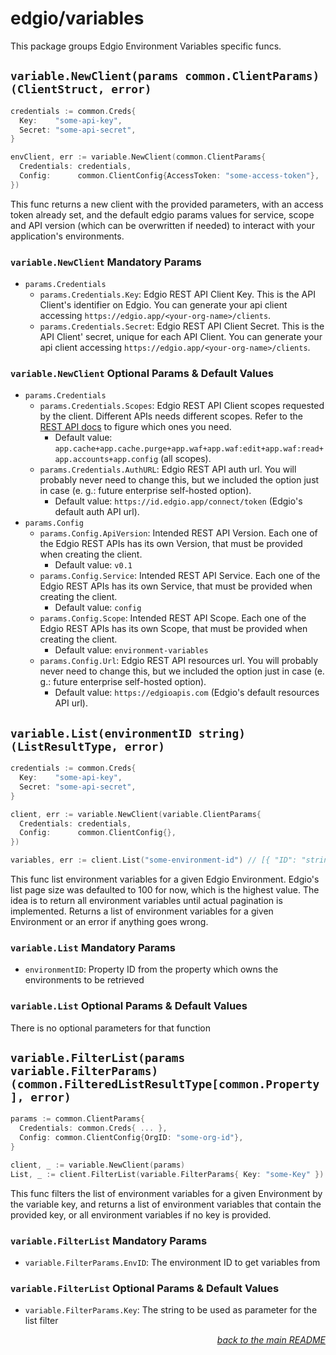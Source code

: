 # edgio/variables

This package groups Edgio Environment Variables specific funcs.

## `variable.NewClient(params common.ClientParams) (ClientStruct, error)`

```go
credentials := common.Creds{
  Key:    "some-api-key",
  Secret: "some-api-secret",
}

envClient, err := variable.NewClient(common.ClientParams{
  Credentials: credentials,
  Config:      common.ClientConfig{AccessToken: "some-access-token"},
})
```

This func returns a new client with the provided parameters, with an access token already set, and the default edgio params values for service, scope and API version (which can be overwritten if needed) to interact with your application's environments.

### `variable.NewClient` Mandatory Params

- `params.Credentials`
  - `params.Credentials.Key`: Edgio REST API Client Key. This is the API Client's identifier on Edgio. You can generate your api client accessing `https://edgio.app/<your-org-name>/clients`.
  - `params.Credentials.Secret`: Edgio REST API Client Secret. This is the API Client' secret, unique for each API Client. You can generate your api client accessing `https://edgio.app/<your-org-name>/clients`.

### `variable.NewClient` Optional Params & Default Values

- `params.Credentials`
  - `params.Credentials.Scopes`: Edgio REST API Client scopes requested by the client. Different APIs needs different scopes. Refer to the [REST API docs](https://docs.edg.io/rest_api) to figure which ones you need.
    - Default value: `app.cache+app.cache.purge+app.waf+app.waf:edit+app.waf:read+app.accounts+app.config` (all scopes).
  - `params.Credentials.AuthURL`: Edgio REST API auth url. You will probably never need to change this, but we included the option just in case (e. g.: future enterprise self-hosted option).
    - Default value: `https://id.edgio.app/connect/token` (Edgio's default auth API url).
- `params.Config`
  - `params.Config.ApiVersion`: Intended REST API Version. Each one of the Edgio REST APIs has its own Version, that must be provided when creating the client.
    - Default value: `v0.1`
  - `params.Config.Service`: Intended REST API Service. Each one of the Edgio REST APIs has its own Service, that must be provided when creating the client.
    - Default value: `config`
  - `params.Config.Scope`: Intended REST API Scope. Each one of the Edgio REST APIs has its own Scope, that must be provided when creating the client.
    - Default value: `environment-variables`
  - `params.Config.Url`: Edgio REST API resources url. You will probably never need to change this, but we included the option just in case (e. g.: future enterprise self-hosted option).
    - Default value: `https://edgioapis.com` (Edgio's default resources API url).

## `variable.List(environmentID string) (ListResultType, error)`

```go
credentials := common.Creds{
  Key:    "some-api-key",
  Secret: "some-api-secret",
}

client, err := variable.NewClient(variable.ClientParams{
  Credentials: credentials,
  Config:      common.ClientConfig{},
})

variables, err := client.List("some-environment-id") // [{ "ID": "string", "Key": "string", "Value": "string", "Secret": true, "CreatedAt": "2019-08-24T14:15:22Z", "UpdatedAt": "2019-08-24T14:15:22Z" }]
```

This func list environment variables for a given Edgio Environment. Edgio's list page size was defaulted to 100 for now, which is the highest value. The idea is to return all environment variables until actual pagination is implemented. Returns a list of environment variables for a given Environment or an error if anything goes wrong.

### `variable.List` Mandatory Params

- `environmentID`: Property ID from the property which owns the environments to be retrieved

### `variable.List` Optional Params & Default Values

There is no optional parameters for that function

## `variable.FilterList(params variable.FilterParams) (common.FilteredListResultType[common.Property], error)`

```go
params := common.ClientParams{
  Credentials: common.Creds{ ... },
  Config: common.ClientConfig{OrgID: "some-org-id"},
}

client, _ := variable.NewClient(params)
List, _ := client.FilterList(variable.FilterParams{ Key: "some-Key" }) // [{ "ID": "string", "Key": "some-key", "Value": "some-value", "Secret": true, "CreatedAt": "2019-08-24T14:15:22Z", "UpdatedAt": "2019-08-24T14:15:22Z" }]
```

This func filters the list of environment variables for a given Environment by the variable key, and returns a list of environment variables that contain the provided key, or all environment variables if no key is provided.

### `variable.FilterList` Mandatory Params

- `variable.FilterParams.EnvID`: The environment ID to get variables from

### `variable.FilterList` Optional Params & Default Values

- `variable.FilterParams.Key`: The string to be used as parameter for the list filter

<p align="right"><em><a href="../#edgiovariables">back to the main README</a></em></p>
